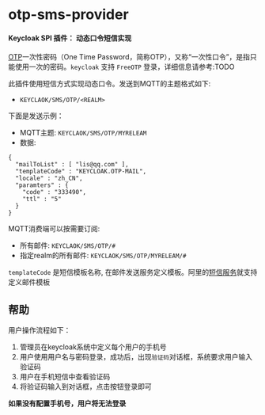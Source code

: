# otp-sms-provider

#### Keycloak SPI 插件： 动态口令短信实现

[OTP](https://baike.baidu.com/item/%E4%B8%80%E6%AC%A1%E6%80%A7%E5%AF%86%E7%A0%81/10650649?fromtitle=OTP&fromid=1406545&fr=aladdin)一次性密码（One Time Password，简称OTP），又称“一次性口令”，是指只能使用一次的密码。`keycloak` 支持 `FreeOTP` 登录，详细信息请参考:TODO

此插件使用短信方式实现动态口令。发送到MQTT的主题格式如下:
* `KEYCLAOK/SMS/OTP/<REALM>`

下面是发送示例：

* MQTT主题: `KEYCLAOK/SMS/OTP/MYRELEAM`  
* 数据: 


```
{
  "mailToList" : [ "lis@qq.com" ],
  "templateCode" : "KEYCLOAK.OTP-MAIL",
  "locale" : "zh_CN",
  "paramters" : {
    "code" : "333490",
    "ttl" : "5"
  }
}
```

MQTT消费端可以按需要订阅:
* 所有邮件: `KEYCLAOK/SMS/OTP/#`
* 指定realm的所有邮件: `KEYCLAOK/SMS/OTP/MYRELEAM/#`

`templateCode` 是短信模板名称, 在邮件发送服务定义模板。阿里的[短信服务](https://help.aliyun.com/document_detail/44333.html)就支持定义邮件模板

## 帮助
用户操作流程如下：
1. 管理员在keycloak系统中定义每个用户的手机号
2. 用户使用用户名与密码登录，成功后，出现`验证码`对话框，系统要求用户输入验证码
3. 用户在手机短信中查看验证码
4. 将验证码输入到对话框，点击按钮登录即可

**如果没有配置手机号，用户将无法登录**
